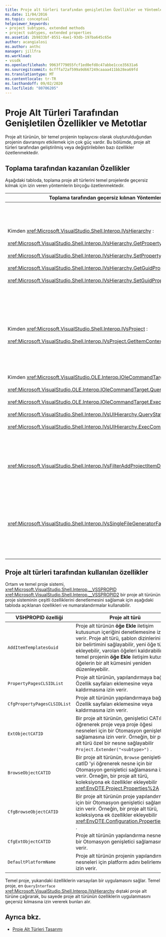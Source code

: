 ```yaml
---
title: Proje alt türleri tarafından genişletilen Özellikler ve Yöntemler | Microsoft Docs
ms.date: 11/04/2016
ms.topic: conceptual
helpviewer_keywords:
- project subtypes, extended methods
- project subtypes, extended properties
ms.assetid: 2b9833bf-8551-4ae1-93db-197ba645c65e
author: acangialosi
ms.author: anthc
manager: jillfra
ms.workload:
- vssdk
ms.openlocfilehash: 9963f779055fcf1ed0efd8c47abbe1cce35631a6
ms.sourcegitcommit: 6cfffa72af599a9d667249caaaa411bb28ea69fd
ms.translationtype: MT
ms.contentlocale: tr-TR
ms.lasthandoff: 09/02/2020
ms.locfileid: "80706205"
---
```

# <a name="properties-and-methods-extended-by-project-subtypes"></a>Proje Alt Türleri Tarafından Genişletilen Özellikler ve Metotlar
Proje alt türünün, bir temel projenin toplayıcısı olarak oluşturulduğundan projenin davranışını etkilemek için çok güç vardır. Bu bölümde, proje alt türleri tarafından geliştirilmiş veya değiştirilebilen bazı özellikler özetlenmektedir.

## <a name="features-gained-by-aggregation"></a>Toplama tarafından kazanılan Özellikler
 Aşağıdaki tabloda, toplama proje alt türlerini temel projelerde geçersiz kılmak için izin veren yöntemlerin birçoğu özetlenmektedir.

|Toplama tarafından geçersiz kılınan Yöntemler|Proje alt türü|
|---------------------------------------|---------------------|
|Kimden <xref:Microsoft.VisualStudio.Shell.Interop.IVsHierarchy> :<br /><br /> <xref:Microsoft.VisualStudio.Shell.Interop.IVsHierarchy.GetProperty%2A><br /><br /> <xref:Microsoft.VisualStudio.Shell.Interop.IVsHierarchy.SetProperty%2A><br /><br /> <xref:Microsoft.VisualStudio.Shell.Interop.IVsHierarchy.GetGuidProperty%2A><br /><br /> <xref:Microsoft.VisualStudio.Shell.Interop.IVsHierarchy.SetGuidProperty%2A>|İçin bir proje alt türü sağlar<br /><br /> -Proje düğümünün başlığını ve simgesini değiştirin.<br />-Proje nesnesini tamamen geçersiz kılar `Browse` .<br />-Projenin yeniden adlandırılamayacağını denetleyin.<br />-Denetim sıralama düzeni.<br />-Dinamik yardım için kullanıcı bağlamını denetleyin.|
|Kimden <xref:Microsoft.VisualStudio.Shell.Interop.IVsProject> :<br /><br /> <xref:Microsoft.VisualStudio.Shell.Interop.IVsProject.GetItemContext%2A>|Bir proje alt türünün, tasarımcı ve düzenleyicilere hangi bağlamsal hizmetlerin sağlandığını denetlemesine olanak sağlar.|
|Kimden <xref:Microsoft.VisualStudio.OLE.Interop.IOleCommandTarget> :<br /><br /> <xref:Microsoft.VisualStudio.OLE.Interop.IOleCommandTarget.QueryStatus%2A><br /><br /> <xref:Microsoft.VisualStudio.OLE.Interop.IOleCommandTarget.Exec%2A><br /><br /> <xref:Microsoft.VisualStudio.Shell.Interop.IVsUIHierarchy.QueryStatusCommand%2A><br /><br /> <xref:Microsoft.VisualStudio.Shell.Interop.IVsUIHierarchy.ExecCommand%2A>|İçin bir proje alt türü sağlar<br /><br /> -Proje komutları için komut yönlendirmesine katılın.<br />-Hem proje çevresel komutlarını hem de Çözüm Gezgini etkin komutları ekleyin, kaldırın veya devre dışı bırakın.|
|<xref:Microsoft.VisualStudio.Shell.Interop.IVsFilterAddProjectItemDlg2>|Proje alt türünün, kullanıcının **Yeni öğe Ekle** iletişim kutusunda ne göreceğini filtrelemesine olanak sağlar.|
|<xref:Microsoft.VisualStudio.Shell.Interop.IVsSingleFileGeneratorFactory>|İçin bir proje alt türü sağlar<br /><br /> -Bir dosya uzantısı verilen varsayılan oluşturucuyu belirleme.<br />-Okunabilir bir Oluşturucu adını bir COM nesnesiyle eşleyin.|

## <a name="properties-used-by-project-subtypes"></a>Proje alt türleri tarafından kullanılan özellikler
 Ortam ve temel proje sistemi, <xref:Microsoft.VisualStudio.Shell.Interop.__VSSPROPID> <xref:Microsoft.VisualStudio.Shell.Interop.__VSSPROPID2> bir proje alt türünün proje sisteminin çeşitli özelliklerini denetlemesini sağlamak için aşağıdaki tabloda açıklanan özellikleri ve numaralandırmalar kullanabilir.

|VSHPROPID özelliği|Proje alt türü|
|------------------------|---------------------|
|`AddItemTemplatesGuid`|Proje alt türünün **öğe Ekle** iletişim kutusunun içeriğini denetlemesine izin verir. Proje alt türü, şablon dizinlerinin yeni bir belirtimini sağlayabilir, yeni öğe türleri ekleyebilir, varolan öğeleri kaldırabilir ve temel projenin **öğe Ekle** iletişim kutusunda öğelerin bir alt kümesini yeniden düzenleyebilir.|
|`PropertyPagesCLSIDList`|Proje alt türünün, yapılandırmaya bağımsız Özellik sayfaları eklemesine veya kaldırmasına izin verir.|
|`CfgPropertyPagesCLSIDList`|Proje alt türünün yapılandırmaya bağımlı Özellik sayfaları eklemesine veya kaldırmasına izin verir.|
|`ExtObjectCATID`|Bir proje alt türünün, genişletici CATıD 'yi öğrenerek proje veya proje öğesi nesneleri için bir Otomasyon genişletici sağlamasına izin verir. Örneğin, bir proje alt türü özel bir nesne sağlayabilir `Project.Extender("<subtype>")` .|
|`BrowseObjectCATID`|Bir proje alt türünün, `Browse` genişletici catID 'yi öğrenerek nesne için bir Otomasyon genişletici sağlamasına izin verir. Örneğin, bir proje alt türü, koleksiyona ek özellikler ekleyebilir <xref:EnvDTE.Project.Properties%2A> .|
|`CfgBrowseObjectCATID`|Bir proje alt türünün proje yapılandırması için bir Otomasyon genişletici sağlamasına izin verir. Örneğin, bir proje alt türü, koleksiyona ek özellikler ekleyebilir <xref:EnvDTE.Configuration.Properties%2A> .|
|`CfgExtObjectCATID`|Proje alt türünün yapılandırma nesnesi için bir Otomasyon genişletici sağlamasına izin verir.|
|`DefaultPlatformName`|Proje alt türünün projenin yapılandırma nesneleri için platform adını belirlemesine izin verir.|

 Temel proje, yukarıdaki özelliklerin varsayılan bir uygulamasını sağlar. Temel proje, en `QueryInterface` <xref:Microsoft.VisualStudio.Shell.Interop.IVsHierarchy> dıştaki proje alt türüne çağırarak, bu sayede proje alt türünün özelliklerin uygulanmasını geçersiz kılmasına izin vererek bunları alır.

## <a name="see-also"></a>Ayrıca bkz.
- [Proje Alt Türleri Tasarımı](../../extensibility/internals/project-subtypes-design.md)
